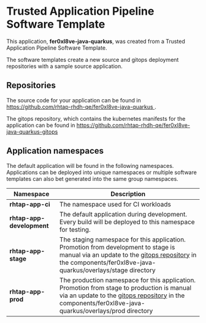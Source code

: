 # Trusted Application Pipeline Software Template

This application, **fer0xl8ve-java-quarkus**, was created from a Trusted Application Pipeline Software Template.

The software templates create a new source and gitops deployment repositories with a sample source application. 

## Repositories

The source code for your application can be found in [https://github.com/rhtap-rhdh-qe/fer0xl8ve-java-quarkus ](https://github.com/rhtap-rhdh-qe/fer0xl8ve-java-quarkus ).
 
The gitops repository, which contains the kubernetes manifests for the application can be found in 
[https://github.com/rhtap-rhdh-qe/fer0xl8ve-java-quarkus-gitops ](https://github.com/rhtap-rhdh-qe/fer0xl8ve-java-quarkus-gitops ) 

## Application namespaces 

The default application will be found in the following namespaces. Applications can be deployed into unique namespaces or multiple software templates can also bet generated into the same group namespaces.  

|  Namespace   |  Description   |  
| -------- | -------- |
| **rhtap-app-ci** | The namespace used for CI workloads |
| **rhtap-app-development** | The default application during development. Every build will be deployed to this namespace for testing. |
| **rhtap-app-stage** | The staging namespace for this application. Promotion from development to stage is manual via an update to the [gitops repository](https://github.com/rhtap-rhdh-qe/fer0xl8ve-java-quarkus-gitops ) in the components/fer0xl8ve-java-quarkus/overlays/stage directory |
| **rhtap-app-prod** | The production namespace for this application. Promotion from stage to production is manual via an update to the [gitops repository](https://github.com/rhtap-rhdh-qe/fer0xl8ve-java-quarkus-gitops ) in the components/fer0xl8ve-java-quarkus/overlays/prod directory |